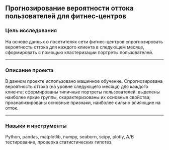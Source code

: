## Прогнозирование вероятности оттока пользователей для фитнес-центров ##




### Цель исследования

На основе данных о посетителях сети фитнес-центров спрогнозировать вероятность оттока для каждого клиента в следующем месяце, сформировать с помощью кластеризации портреты пользователей.

---

### Описание проекта

В данном проекте использовано машинное обучение. Спрогнозирована вероятность оттока (на уровне следующего месяца) для каждого клиента; сформированы типичные портреты пользователей: выделены наиболее яркие группы, охарактеризованы их основные свойства; проанализированы основные признаки, наиболее сильно влияющие на отток.

---

### Навыки и инструменты

Python, pandas, matplotlib, numpy, seaborn, scipy, plotly, А/В тестирование, проверка статистических гипотез.
